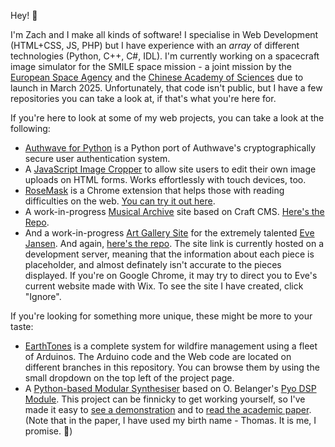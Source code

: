 <!---

- 👋 Hi, I’m @Zach-Clare
- 👀 I’m interested in ...
- 🌱 I’m currently learning ...
- 💞️ I’m looking to collaborate on ...
- 📫 How to reach me ...


Zach-Clare/Zach-Clare is a ✨ special ✨ repository because its `README.md` (this file) appears on your GitHub profile.
You can click the Preview link to take a look at your changes.
--->

Hey! 🌱

I'm Zach and I make all kinds of software! I specialise in Web Development (HTML+CSS, JS, PHP) but I have experience with an _array_ of different technologies (Python, C++, C#, IDL). I'm currently working on a spacecraft image simulator for the SMILE space mission - a joint mission by the [European Space Agency](https://www.esa.int/) and the [Chinese Academy of Sciences](https://english.cas.cn/) due to launch in March 2025. Unfortunately, that code isn't public, but I have a few repositories you can take a look at, if that's what you're here for.

If you're here to look at some of my web projects, you can take a look at the following:
- [Authwave for Python](https://github.com/Authwave/python-client) is a Python port of Authwave's cryptographically secure user authentication system.
- A [JavaScript Image Cropper](https://github.com/Zach-Clare/js-image-cropper) to allow site users to edit their own image uploads on HTML forms. Works effortlessly with touch devices, too.
- [RoseMask](https://github.com/Zach-Clare/rosemask) is a Chrome extension that helps those with reading difficulties on the web. [You can try it out here](https://chrome.google.com/webstore/detail/rosemask/kijieflhjgpcjmnnoiiaimiffoaignjh).
- A work-in-progress [Musical Archive](https://musicalarchive.helixsoftware.uk) site based on Craft CMS. [Here's the Repo](https://github.com/Zach-Clare/musicalarchive).
- And a work-in-progress [Art Gallery Site](https://evejansenart-com.stackstaging.com/) for the extremely talented [Eve Jansen](https://www.instagram.com/evejansenart/). And again, [here's the repo](https://github.com/Zach-Clare/evejansenart). The site link is currently hosted on a development server, meaning that the information about each piece is placeholder, and almost definately isn't accurate to the pieces displayed. If you're on Google Chrome, it may try to direct you to Eve's current website made with Wix. To see the site I have created, click "Ignore".

If you're looking for something more unique, these might be more to your taste:
- [EarthTones](https://github.com/eliot-chill/earthtones) is a complete system for wildfire management using a fleet of Arduinos. The Arduino code and the Web code are located on different branches in this repository. You can browse them by using the small dropdown on the top left of the project page.
- A [Python-based Modular Synthesiser](https://github.com/Zach-Clare/uol_final_year) based on O. Belanger's [Pyo DSP Module](https://github.com/belangeo/pyo). This project can be finnicky to get working yourself, so I've made it easy to [see a demonstration](https://youtu.be/T2GpbmC3jq8) and to [read the academic paper](https://github.com/Zach-Clare/uol_final_year/blob/main/Project%20Report.pdf). (Note that in the paper, I have used my birth name - Thomas. It is me, I promise. 🙌)
